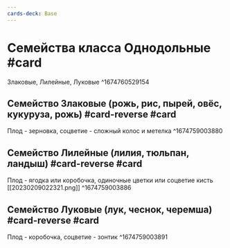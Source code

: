 ```yaml
---
cards-deck: Base
---
```


# Семейства класса Однодольные #card
Злаковые, Лилейные, Луковые
^1674760529154

## Семейство Злаковые (рожь, рис, пырей, овёс, кукуруза, рожь) #card-reverse #card
Плод - зерновка, соцветие - сложный колос и метелка
^1674759003880

## Семейство Лилейные (лилия, тюльпан, ландыш) #card-reverse #card
Плод - ягодка или коробочка, одиночные цветки или соцветие кисть
[[20230209022321.png]]
^1674759003886

## Семейство Луковые (лук, чеснок, черемша) #card-reverse #card
Плод - коробочка, соцветие - зонтик
^1674759003891
